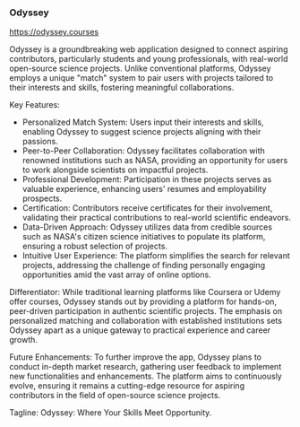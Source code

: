 ### Odyssey

https://odyssey.courses

Odyssey is a groundbreaking web application designed to connect aspiring contributors, particularly students and young professionals, with real-world open-source science projects. Unlike conventional platforms, Odyssey employs a unique "match" system to pair users with projects tailored to their interests and skills, fostering meaningful collaborations.

Key Features:
- Personalized Match System: Users input their interests and skills, enabling Odyssey to suggest science projects aligning with their passions.
- Peer-to-Peer Collaboration: Odyssey facilitates collaboration with renowned institutions such as NASA, providing an opportunity for users to work alongside scientists on impactful projects.
- Professional Development: Participation in these projects serves as valuable experience, enhancing users' resumes and employability prospects.
- Certification: Contributors receive certificates for their involvement, validating their practical contributions to real-world scientific endeavors.
- Data-Driven Approach: Odyssey utilizes data from credible sources such as NASA's citizen science initiatives to populate its platform, ensuring a robust selection of projects.
- Intuitive User Experience: The platform simplifies the search for relevant projects, addressing the challenge of finding personally engaging opportunities amid the vast array of online options.

Differentiator:
While traditional learning platforms like Coursera or Udemy offer courses, Odyssey stands out by providing a platform for hands-on, peer-driven participation in authentic scientific projects. The emphasis on personalized matching and collaboration with established institutions sets Odyssey apart as a unique gateway to practical experience and career growth.

Future Enhancements:
To further improve the app, Odyssey plans to conduct in-depth market research, gathering user feedback to implement new functionalities and enhancements. The platform aims to continuously evolve, ensuring it remains a cutting-edge resource for aspiring contributors in the field of open-source science projects.

Tagline:
Odyssey: Where Your Skills Meet Opportunity.
